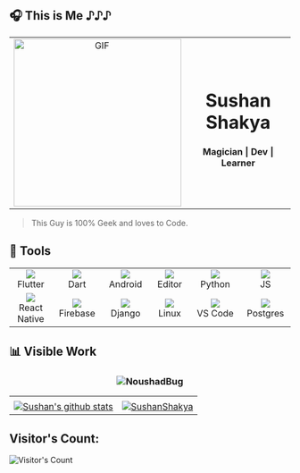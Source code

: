 <!-- Idea for the icons thanks to Regmi C. Mahesh (https://github.com/regmicmahesh) -->
## 🎧 This is Me ♪♪♪
<table>
 <tr>
  <td align="center" width="300">
   <img alt="GIF" src="https://media.giphy.com/media/kbRb4eyCNC0aMz5x68/giphy.gif" width=300 />
  </td>
  <td align="center" width="300">
   <h1> Sushan Shakya </h1>
   <h4> Magician | Dev | Learner </h4>
  </td>
 </tr>
</table>

> This Guy is 100% Geek and loves to Code.

## 🔨 Tools
<table>
  <tr>
    <td align="center" width="96">
      <a href="#sushan">
        <img src="https://cdn.jsdelivr.net/gh/devicons/devicon/icons/flutter/flutter-original.svg" />
      </a>
      <br>Flutter
    </td>
    <td align="center" width="96">
      <a href="#sushan">
        <img src="https://cdn.jsdelivr.net/gh/devicons/devicon/icons/dart/dart-original.svg" />
      </a>
      <br>Dart
    </td>
    <td align="center" width="96">
      <a href="#sushan">
        <img src="https://cdn.jsdelivr.net/gh/devicons/devicon/icons/android/android-plain-wordmark.svg" />
      </a>
      <br>Android
    </td>
    <td align="center" width="96">
      <a href="#sushan">
        <img src="https://cdn.jsdelivr.net/gh/devicons/devicon/icons/vim/vim-original.svg" />
      </a>
      <br>Editor
    </td>
    <td align="center" width="96">
      <a href="#sushan">
        <img src="https://cdn.jsdelivr.net/gh/devicons/devicon/icons/python/python-original.svg" />
      </a>
      <br>Python
    </td>
    <td align="center" width="96">
      <a href="#sushan">
        <img src="https://cdn.jsdelivr.net/gh/devicons/devicon/icons/javascript/javascript-plain.svg" />
      </a>
      <br>JS
    </td>    
    
  </tr>
  <tr>
    <td align="center" width="96">
      <a href="#sushan">
        <img src="https://cdn.jsdelivr.net/gh/devicons/devicon/icons/react/react-original.svg" />
      </a>
      <br>React Native
    </td>
    <td align="center" width="96">
      <a href="#sushan">
        <img src="https://cdn.jsdelivr.net/gh/devicons/devicon/icons/firebase/firebase-plain.svg" />
      </a>
      <br>Firebase
    </td>
    <td align="center" width="96">
      <a href="#sushan">
        <img src="https://cdn.jsdelivr.net/gh/devicons/devicon/icons/django/django-plain.svg" />
      </a>
      <br>Django
    </td>
    <td align="center" width="96">
      <a href="#sushan">
        <img src="https://cdn.jsdelivr.net/gh/devicons/devicon/icons/linux/linux-original.svg" />
      </a>
      <br>Linux
    </td>
    <td align="center" width="96">
      <a href="#sushan">
        <img src="https://cdn.jsdelivr.net/gh/devicons/devicon/icons/vscode/vscode-original.svg" />
      </a>
      <br>VS&nbsp;Code
    </td>
    <td align="center" width="96">
      <a href="#sushan">
        <img src="https://cdn.jsdelivr.net/gh/devicons/devicon/icons/postgresql/postgresql-original.svg" />
      </a>
      <br>Postgres
    </td>
  </tr>
</table>

## 📊 Visible Work

<h3 align="center">
 <img align="center" src="http://github-readme-streak-stats.herokuapp.com?user=noushadBug&theme=dark&background=FD2D2D00&hide_border=true&currStreakNum=DD0000&sideLabels=DD2727&sideNums=1CDDAD" alt="NoushadBug"/>
</h3>

| | | 
| :--: | :--: |
| | |
| [![Sushan's github stats](https://github-readme-stats.vercel.app/api?username=SushanShakya&count_private=true&show_icon=true&card_width=400&bg_color=00000000&title_color=FA8C00&text_color=949CA5&show_icons=true&hide_border=true&icon_color=CC5160)](https://github-readme-stats.vercel.app/api?username=SushanShakya&count_private=true&show_icon=true&card_width=400&bg_color=80,bdc3c7,2c3e50&title_color=fff&text_color=fff&icon_color=58A6FF) | <a href=""><img align="center" src="https://github-readme-stats.vercel.app/api/top-langs/?username=SushanShakya&card_width=400&bg_color=00000000&title_color=FA8C00&text_color=949CA5&show_icons=true&hide_border=true&icon_color=CC5160" alt="SushanShakya"/></a>



## Visitor's Count:
![Visitor's Count](https://profile-counter.glitch.me/%7BSushanShakya%7D/count.svg)
